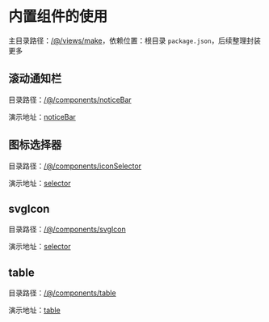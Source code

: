 # 内置组件的使用

主目录路径：[/@/views/make](https://gitee.com/lyt-top/vue-next-admin/tree/master/src/views/make)，依赖位置：根目录 `package.json`，后续整理封装更多

## 滚动通知栏

目录路径：[/@/components/noticeBar](https://gitee.com/lyt-top/vue-next-admin/tree/master/src/views/make/noticeBar)

演示地址：[noticeBar](https://lyt-top.gitee.io/vue-next-admin-preview/#/make/noticeBar)

## 图标选择器

目录路径：[/@/components/iconSelector](https://gitee.com/lyt-top/vue-next-admin/tree/master/src/components/iconSelector)

演示地址：[selector](https://lyt-top.gitee.io/vue-next-admin-preview/#/make/selector)

## svgIcon

目录路径：[/@/components/svgIcon](https://gitee.com/lyt-top/vue-next-admin/tree/master/src/components/svgIcon)

演示地址：[selector](https://lyt-top.gitee.io/vue-next-admin-preview/#/make/svgDemo)

## table

目录路径：[/@/components/table](https://gitee.com/lyt-top/vue-next-admin/tree/master/src/components/table)

演示地址：[table](https://lyt-top.gitee.io/vue-next-admin-preview/#/make/tableDemo)
